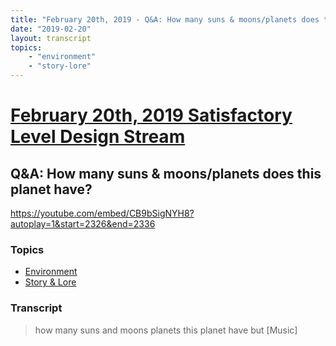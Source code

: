 ```yaml
---
title: "February 20th, 2019 - Q&A: How many suns & moons/planets does this planet have?"
date: "2019-02-20"
layout: transcript
topics: 
    - "environment"
    - "story-lore"
---
```

# [February 20th, 2019 Satisfactory Level Design Stream](../2019-02-20.md)
## Q&A: How many suns & moons/planets does this planet have?
https://youtube.com/embed/CB9bSigNYH8?autoplay=1&start=2326&end=2336
### Topics
* [Environment](../topics/environment.md)
* [Story & Lore](../topics/story-lore.md)

### Transcript

> how many suns and moons planets this
> planet have but
> [Music]
